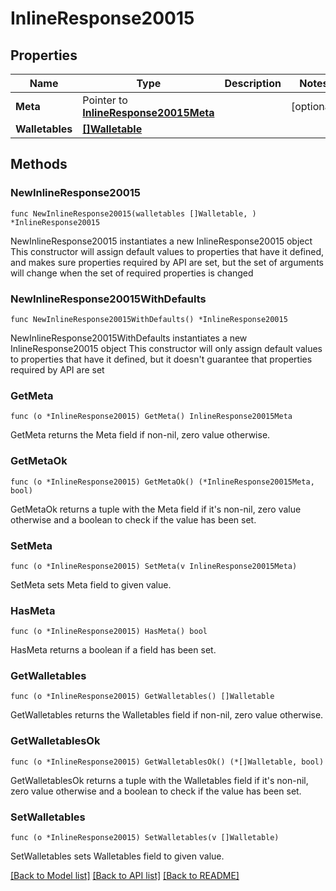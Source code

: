# InlineResponse20015

## Properties

Name | Type | Description | Notes
------------ | ------------- | ------------- | -------------
**Meta** | Pointer to [**InlineResponse20015Meta**](InlineResponse20015Meta.md) |  | [optional] 
**Walletables** | [**[]Walletable**](Walletable.md) |  | 

## Methods

### NewInlineResponse20015

`func NewInlineResponse20015(walletables []Walletable, ) *InlineResponse20015`

NewInlineResponse20015 instantiates a new InlineResponse20015 object
This constructor will assign default values to properties that have it defined,
and makes sure properties required by API are set, but the set of arguments
will change when the set of required properties is changed

### NewInlineResponse20015WithDefaults

`func NewInlineResponse20015WithDefaults() *InlineResponse20015`

NewInlineResponse20015WithDefaults instantiates a new InlineResponse20015 object
This constructor will only assign default values to properties that have it defined,
but it doesn't guarantee that properties required by API are set

### GetMeta

`func (o *InlineResponse20015) GetMeta() InlineResponse20015Meta`

GetMeta returns the Meta field if non-nil, zero value otherwise.

### GetMetaOk

`func (o *InlineResponse20015) GetMetaOk() (*InlineResponse20015Meta, bool)`

GetMetaOk returns a tuple with the Meta field if it's non-nil, zero value otherwise
and a boolean to check if the value has been set.

### SetMeta

`func (o *InlineResponse20015) SetMeta(v InlineResponse20015Meta)`

SetMeta sets Meta field to given value.

### HasMeta

`func (o *InlineResponse20015) HasMeta() bool`

HasMeta returns a boolean if a field has been set.

### GetWalletables

`func (o *InlineResponse20015) GetWalletables() []Walletable`

GetWalletables returns the Walletables field if non-nil, zero value otherwise.

### GetWalletablesOk

`func (o *InlineResponse20015) GetWalletablesOk() (*[]Walletable, bool)`

GetWalletablesOk returns a tuple with the Walletables field if it's non-nil, zero value otherwise
and a boolean to check if the value has been set.

### SetWalletables

`func (o *InlineResponse20015) SetWalletables(v []Walletable)`

SetWalletables sets Walletables field to given value.



[[Back to Model list]](../README.md#documentation-for-models) [[Back to API list]](../README.md#documentation-for-api-endpoints) [[Back to README]](../README.md)


